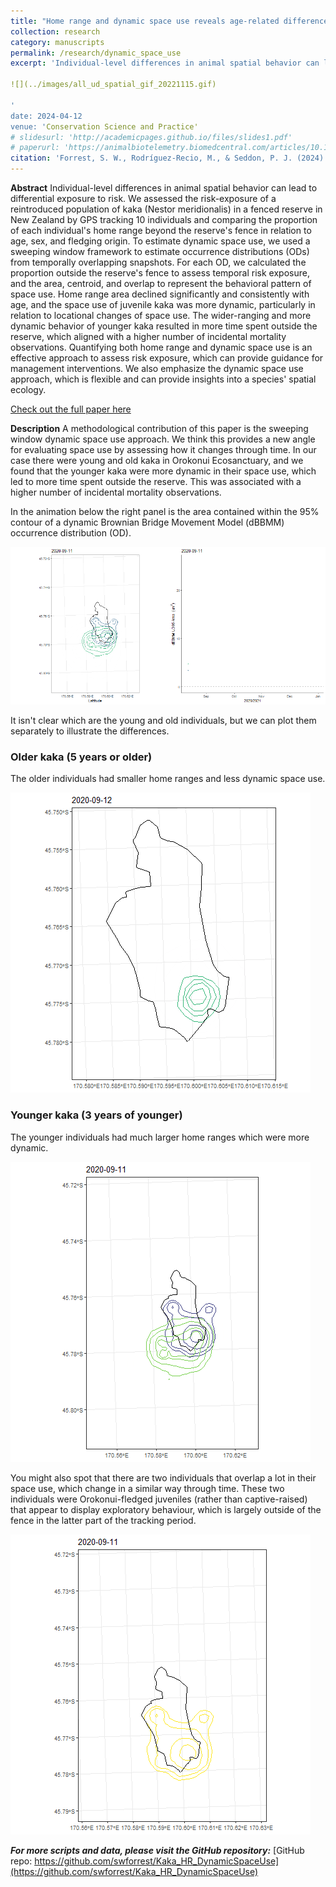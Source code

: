 ```yaml
---
title: "Home range and dynamic space use reveals age-related differences in risk exposure for reintroduced parrots"
collection: research
category: manuscripts
permalink: /research/dynamic_space_use
excerpt: 'Individual-level differences in animal spatial behavior can lead to differential exposure to risk. We assessed the risk-exposure of a reintroduced population of kaka (Nestor meridionalis) in a fenced reserve in New Zealand by GPS tracking 10 individuals and comparing the proportion of each individual's home range beyond the reserve's fence in relation to age, sex, and fledging origin. To estimate dynamic space use, we used a sweeping window framework to estimate occurrence distributions (ODs) from temporally overlapping snapshots. For each OD, we calculated the proportion outside the reserve's fence to assess temporal risk exposure, and the area, centroid, and overlap to represent the behavioral pattern of space use. Home range area declined significantly and consistently with age, and the space use of juvenile kaka was more dynamic, particularly in relation to locational changes of space use. The wider-ranging and more dynamic behavior of younger kaka resulted in more time spent outside the reserve, which aligned with a higher number of incidental mortality observations. Quantifying both home range and dynamic space use is an effective approach to assess risk exposure, which can provide guidance for management interventions. We also emphasize the dynamic space use approach, which is flexible and can provide insights into a species' spatial ecology.

![](../images/all_ud_spatial_gif_20221115.gif)

'
date: 2024-04-12
venue: 'Conservation Science and Practice'
# slidesurl: 'http://academicpages.github.io/files/slides1.pdf'
# paperurl: 'https://animalbiotelemetry.biomedcentral.com/articles/10.1186/s40317-022-00289-9'
citation: 'Forrest, S. W., Rodríguez-Recio, M., & Seddon, P. J. (2024). Home range and dynamic space use reveals age-related differences in risk exposure for reintroduced parrots. Conservation Science and Practice, e13119. https://doi.org/10.1111/csp2.13119'
---
```


**Abstract**
Individual-level differences in animal spatial behavior can lead to differential exposure to risk. We assessed the risk-exposure of a reintroduced population of kaka (Nestor meridionalis) in a fenced reserve in New Zealand by GPS tracking 10 individuals and comparing the proportion of each individual's home range beyond the reserve's fence in relation to age, sex, and fledging origin. To estimate dynamic space use, we used a sweeping window framework to estimate occurrence distributions (ODs) from temporally overlapping snapshots. For each OD, we calculated the proportion outside the reserve's fence to assess temporal risk exposure, and the area, centroid, and overlap to represent the behavioral pattern of space use. Home range area declined significantly and consistently with age, and the space use of juvenile kaka was more dynamic, particularly in relation to locational changes of space use. The wider-ranging and more dynamic behavior of younger kaka resulted in more time spent outside the reserve, which aligned with a higher number of incidental mortality observations. Quantifying both home range and dynamic space use is an effective approach to assess risk exposure, which can provide guidance for management interventions. We also emphasize the dynamic space use approach, which is flexible and can provide insights into a species' spatial ecology.

[Check out the full paper here](https://conbio.onlinelibrary.wiley.com/doi/10.1111/csp2.13119)

**Description**
A methodological contribution of this paper is the sweeping window dynamic space use approach. We think this provides a new angle for evaluating space use by assessing how it changes through time. In our case there were young and old kaka in Orokonui Ecosanctuary, and we found that the younger kaka were more dynamic in their space use, which led to more time spent outside the reserve. This was associated with a higher number of incidental mortality observations.

In the animation below the right panel is the area contained within the 95% contour of a dynamic Brownian Bridge Movement Model (dBBMM) occurrence distribution (OD). 

![](..\images\all_ud_spatial_gif_20221115.gif)

It isn't clear which are the young and old individuals, but we can plot them separately to illustrate the differences.

### Older kaka (5 years or older)

The older individuals had smaller home ranges and less dynamic space use.

![](..\images\old_ud_viridis_gif_20221110.gif)

### Younger kaka (3 years of younger)

The younger individuals had much larger home ranges which were more dynamic.

![](..\images\young_ud_viridis_gif_20221110.gif)

You might also spot that there are two individuals that overlap a lot in their space use, which change in a similar way through time. These two individuals were Orokonui-fledged juveniles (rather than captive-raised) that appear to display exploratory behaviour, which is largely outside of the fence in the latter part of the tracking period.

![](..\images\t05_t08_ud_viridis_gif_20221110.gif)


***For more scripts and data, please visit the GitHub repository:***
[GitHub repo: https://github.com/swforrest/Kaka_HR_DynamicSpaceUse](https://github.com/swforrest/Kaka_HR_DynamicSpaceUse)
